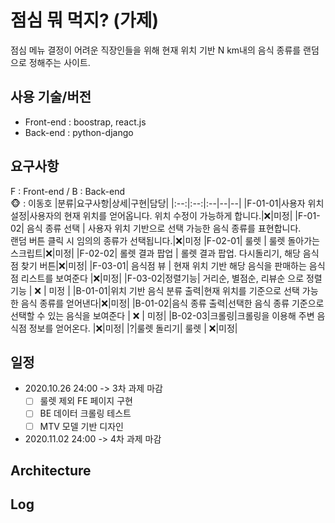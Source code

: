 # 점심 뭐 먹지? (가제)

점심 메뉴 결정이 어려운 직장인들을 위해 현재 위치 기반 N km내의 음식 종류를 랜덤으로 정해주는 사이트.

## 사용 기술/버전
* Front-end : boostrap, react.js
* Back-end : python-django

## 요구사항
F : Front-end / B : Back-end   
🐵 : 이동호
|분류|요구사항|상세|구현|담당|
|:--:|:--:|:--|--|--|
|F-01-01|사용자 위치 설정|사용자의 현재 위치를 얻어옵니다. 위치 수정이 가능하게 합니다.|:x:|미정|
|F-01-02| 음식 종류 선택 | 사용자 위치 기반으로 선택 가능한 음식 종류를 표현합니다.<br> 랜덤 버튼 클릭 시 임의의 종류가 선택됩니다.|:x:|미정
|F-02-01| 룰렛 | 룰렛 돌아가는 스크립트|:x:|미정|
|F-02-02| 롤렛 결과 팝업 | 롤렛 결과 팝업. 다시돌리기, 해당 음식점 찾기 버튼|:x:|미정|
|F-03-01| 음식점 뷰 | 현재 위치 기반 해당 음식을 판매하는 음식점 리스트를 보여준다 |:x:|미정|
|F-03-02|정렬기능| 거리순, 별점순, 리뷰순 으로 정렬 기능 | :x: | 미정 |
|B-01-01|위치 기반 음식 분류 출력|현재 위치를 기준으로 선택 가능 한 음식 종류를 얻어낸다|:x:|미정|
|B-01-02|음식 종류 출력|선택한 음식 종류 기준으로 선택할 수 있는 음식을 보여준다 | :x: | 미정|
|B-02-03|크롤링|크롤링을 이용해 주변 음식점 정보를 얻어온다. |:x:|미정|
|?|룰렛 돌리기| 룰렛  | :x:|미정|

## 일정
* 2020.10.26 24:00 -> 3차 과제 마감
   - [ ] 룰렛 제외 FE 페이지 구현
   - [ ] BE 데이터 크롤링 테스트
   - [ ] MTV 모델 기반 디자인

* 2020.11.02 24:00 -> 4차 과제 마감

## Architecture

## Log